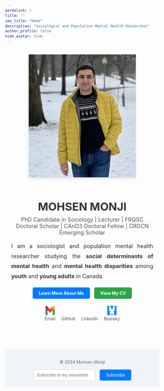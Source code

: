 ```yaml
---
permalink: /
title: ""
seo_title: "Home"
description: "Sociologist and Population Mental Health Researcher"
author_profile: false
hide_avatar: true
---
```

<div style="text-align: center; margin-top: 50px; max-width: 800px; margin: auto; padding: 20px;">
  <!-- Profile Image -->
  <div>
    <img src="images/profile.PNG" alt="Profile Picture of Mohsen Monji" 
         style="width: 350px; height: 400px; object-fit: cover; border-radius: 0; box-shadow: 0px 4px 10px rgba(0, 0, 0, 0.1); margin-bottom: 20px;">
  </div>

  <!-- Name -->
  <h1 style="color: #333; font-size: 36px; margin-bottom: 10px;">MOHSEN MONJI</h1>

  <!-- Subtitle -->
  <p style="font-size: 18px; margin-top: 5px; color: #555;">
    PhD Candidate in Sociology | Lecturer | FRQSC Doctoral Scholar | CAnD3 Doctoral Fellow | CRDCN Emerging Scholar
  </p>

  <!-- Description -->
  <p style="font-size: 18px; color: #333; text-align: justify; line-height: 1.8; margin-bottom: 20px;">
    I am a sociologist and population mental health researcher studying the 
    <strong>social determinants of mental health</strong> and <strong>mental health disparities</strong> 
    among <strong>youth</strong> and <strong>young adults</strong> in Canada.
  </p>

  <!-- Buttons -->
  <div style="margin-bottom: 20px;">
    <a href="/about-me/" style="display: inline-block; padding: 10px 20px; background-color: #007BFF; color: white; text-decoration: none; border-radius: 5px; font-weight: bold; margin-right: 10px;">Learn More About Me</a>
    <a href="/curriculum/" style="display: inline-block; padding: 10px 20px; background-color: #28A745; color: white; text-decoration: none; border-radius: 5px; font-weight: bold;">View My CV</a>
  </div>

  <!-- Social Media Links -->
  <div style="margin-bottom: 20px;">
    <div style="display: inline-block; text-align: center; margin-right: 15px;">
      <a href="mailto:mohsen.monji@concordia.ca" target="_blank" style="text-decoration: none;">
        <img src="images/Gmail.PNG" alt="Gmail" style="width: 30px; height: 30px;"><br>
        <span style="font-size: 14px; color: #555;">Email</span>
      </a>
    </div>
    <div style="display: inline-block; text-align: center; margin-right: 15px;">
      <a href="https://github.com/Mohsnmonji" target="_blank" style="text-decoration: none;">
        <i class="fab fa-github" style="color: #333; font-size: 30px;"></i><br>
        <span style="font-size: 14px; color: #555;">GitHub</span>
      </a>
    </div>
    <div style="display: inline-block; text-align: center; margin-right: 15px;">
      <a href="https://www.linkedin.com/in/mohsen-monji-0a3a37269" target="_blank" style="text-decoration: none;">
        <i class="fab fa-linkedin" style="color: #0077B5; font-size: 30px;"></i><br>
        <span style="font-size: 14px; color: #555;">LinkedIn</span>
      </a>
    </div>
    <div style="display: inline-block; text-align: center;">
      <a href="https://bsky.app/profile/mohsenmonji.bsky.social" target="_blank" style="text-decoration: none;">
        <img src="images/Bluesky.PNG" alt="Bluesky" style="width: 30px; height: 30px;"><br>
        <span style="font-size: 14px; color: #555;">Bluesky</span>
      </a>
    </div>
  </div>
</div>

<!-- Footer -->
<footer style="margin-top: 50px; text-align: center; padding: 20px; background: #f0f4f8;">
  <p style="font-size: 14px; color: #666;">© 2024 Mohsen Monji</p>
  <form style="margin-top: 15px;">
    <input type="email" placeholder="Subscribe to my newsletter" 
           style="padding: 10px; font-size: 14px; border: 1px solid #ccc; border-radius: 5px; margin-right: 10px;">
    <button style="padding: 10px 20px; font-size: 14px; background-color: #007BFF; color: white; border: none; border-radius: 5px;">Subscribe</button>
  </form>
</footer>
